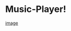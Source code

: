 # Music-Player!
[image](https://user-images.githubusercontent.com/90140818/175821996-7cb47807-215c-424c-82c9-8bb91dbce9df.png)

